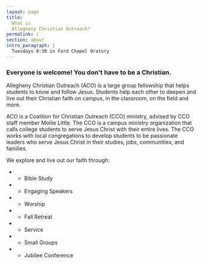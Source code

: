 ```yaml
---
layout: page
title:
  What is
  Allegheny Christian Outreach?
permalink: /
section: about
intro_paragraph: |
  Tuesdays 8:30 in Ford Chapel Oratory
---
```

### Everyone is welcome! You don't have to be a Christian.

Allegheny Christian Outreach (ACO) is a large group fellowship that helps students to know and follow Jesus. Students help each other to deepen and live out their Christian faith on campus, in the classroom, on the field and more.

ACO is a Coalition for Christian Outreach (CCO) ministry, advised by CCO staff member Mollie Little. The CCO is a campus ministry organization that calls
college students to serve Jesus Christ with their entire lives. The CCO works
with local congregations to develop students to be passionate leaders who serve Jesus Christ in their studies, jobs, communities, and families.

We explore and live out our faith through:
- - Bible Study
- - Engaging Speakers
- - Worship
- - Fall Retreat
- - Service
- - Small Groups
- - Jubilee Conference
